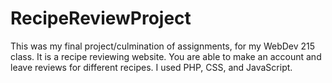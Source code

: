 # RecipeReviewProject
This was my final project/culmination of assignments, for my WebDev 215 class. It is a recipe reviewing website. You are able to make an account and leave reviews for different recipes.  I used PHP, CSS, and JavaScript.
